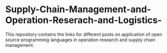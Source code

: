 # Supply-Chain-Management-and-Operation-Reserach-and-Logistics-
This repository contains the links for different posts on application of open source programming languages in operation research and supply chain management. 
